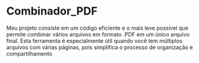 # Combinador_PDF
Meu projeto consiste em um código eficiente e o mais leve possível que permite combinar vários arquivos em formato .PDF em um único arquivo final. Esta ferramenta é especialmente útil quando você tem múltiplos arquivos com várias páginas, pois simplifica o processo de organização e compartilhamento
